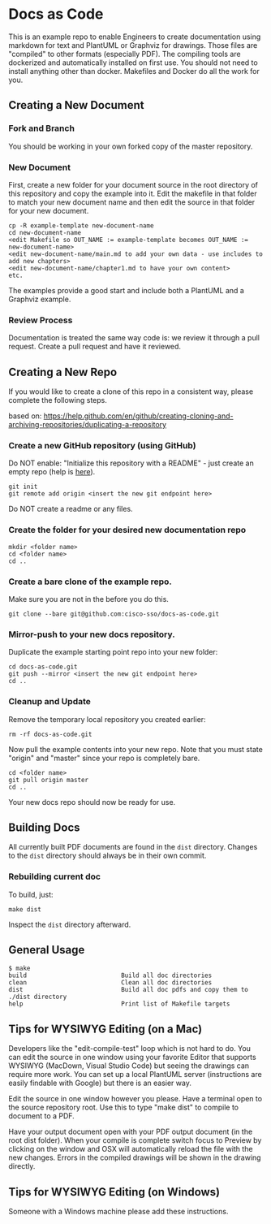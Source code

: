 # Docs as Code

This is an example repo to enable Engineers to create documentation using markdown for text and PlantUML or Graphviz for drawings.  Those files are "compiled" to other formats (especially PDF).  The compiling tools are dockerized and automatically installed on first use.  You should not need to install anything other than docker.  Makefiles and Docker do all the work for you.

## Creating a New Document

### Fork and Branch

You should be working in your own forked copy of the master repository.

### New Document

First, create a new folder for your document source in the root directory of this repository and copy the example into it.  Edit the makefile in that folder to match your new document name and then edit the source in that folder for your new document.

```
cp -R example-template new-document-name
cd new-document-name
<edit Makefile so OUT_NAME := example-template becomes OUT_NAME := new-document-name>
<edit new-document-name/main.md to add your own data - use includes to add new chapters>
<edit new-document-name/chapter1.md to have your own content>
etc.
```
The examples provide a good start and include both a PlantUML and a Graphviz example.

### Review Process

Documentation is treated the same way code is:  we review it through a pull request.  Create a pull request and have it reviewed.

## Creating a New Repo

If you would like to create a clone of this repo in a consistent way, please complete the following steps.

based on: https://help.github.com/en/github/creating-cloning-and-archiving-repositories/duplicating-a-repository

### Create a new GitHub repository (using GitHub)

Do NOT enable: "Initialize this repository with a README" - just create an empty repo (help is [here](https://help.github.com/en/github/getting-started-with-github/create-a-repo)).

```
git init
git remote add origin <insert the new git endpoint here>
```

Do NOT create a readme or any files.

### Create the folder for your desired new documentation repo

```
mkdir <folder name>
cd <folder name>
cd ..
```

### Create a bare clone of the example repo.

Make sure you are not in the <new folder> before you do this. 

```
git clone --bare git@github.com:cisco-sso/docs-as-code.git
```

### Mirror-push to your new docs repository.

Duplicate the example starting point repo into your new folder:

```
cd docs-as-code.git
git push --mirror <insert the new git endpoint here>
cd ..
```

### Cleanup and Update 

Remove the temporary local repository you created earlier:

```
rm -rf docs-as-code.git
```

Now pull the example contents into your new repo.  Note that you must state "origin" and "master" since your repo is completely bare.

```
cd <folder name>
git pull origin master
cd ..

```

Your new docs repo should now be ready for use.

## Building Docs

All currently built PDF documents are found in the `dist` directory. Changes to
the `dist` directory should always be in their own commit.

### Rebuilding current doc

To build, just:

```
make dist
```

Inspect the `dist` directory afterward.


## General Usage

```
$ make
build                          Build all doc directories
clean                          Clean all doc directories
dist                           Build all doc pdfs and copy them to ./dist directory
help                           Print list of Makefile targets
```

## Tips for WYSIWYG Editing (on a Mac)

Developers like the "edit-compile-test" loop which is not hard to do.  You can edit the source in one window using your favorite Editor that supports WYSIWYG (MacDown, Visual Studio Code) but seeing the drawings can require more work.  You can set up a local PlantUML server (instructions are easily findable with Google) but there is an easier way.

Edit the source in one window however you please.  Have a terminal open to the source repository root.  Use this to type "make dist" to compile to document to a PDF.

Have your output document open with your PDF output document (in the root dist folder).  When your compile is complete switch focus to Preview by clicking on the window and OSX will automatically reload the file with the new changes.  Errors in the compiled drawings will be shown in the drawing directly.

## Tips for WYSIWYG Editing (on Windows)

Someone with a Windows machine please add these instructions.
